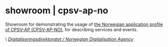 # showroom | cpsv-ap-no

Showroom for demonstrating the usage of [the Norwegian application profile of CPSV-AP (CPSV-AP-NO)](https://data.norge.no/specification/cpsv-ap-no/), for describing services and events.

\ [_Digitaliseringsdirektoratet / Norwegian Digitalisation Agency_](https://digdir.no)
